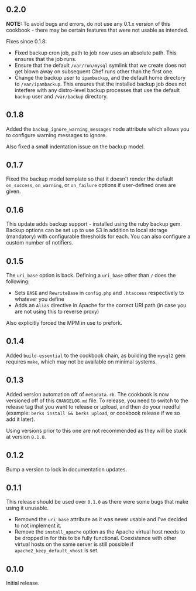 ## 0.2.0

**NOTE:** To avoid bugs and errors, do not use any 0.1.x version of this
cookbook - there may be certain features that were not usable as intended.

Fixes since 0.1.8:

 * Fixed backup cron job, path to job now uses an absolute path. This ensures
   that the job runs.
 * Ensure that the default `/var/run/mysql` symlink that we create does not get
   blown away on subsequent Chef runs other than the first one.
 * Change the backup user to `ipambackup`, and the default home directory to
   `/var/ipambackup`. This ensures that the installed backup job does not
   interfere with any distro-level backup processes that use the default
   `backup` user and `/var/backup` directory.

## 0.1.8

Added the `backup_ignore_warning_messages` node attribute which allows you
to configure warning messages to ignore.

Also fixed a small indentation issue on the backup model.

## 0.1.7

Fixed the backup model template so that it doesn't render the default
`on_success`, `on_warning`, or `on_failure` options if user-defined ones are
given.

## 0.1.6

This update adds backup support - installed using the ruby backup gem.
Backup options can be set up to use S3 in addition to local storage
(mandatory) with configurable thresholds for each. You can also
configure a custom number of notifiers.

## 0.1.5
    
The `uri_base` option is back. Defining a `uri_base` other than `/` does the following:

 * Sets `BASE` and `RewriteBase` in `config.php` and `.htaccess` respectively to
   whatever you define
 * Adds an `Alias` directive in Apache for the correct URI path (in case
   you are not using this to reverse proxy)

Also explicitly forced the MPM in use to prefork.

## 0.1.4

Added `build-essential` to the cookbook chain, as building the `mysql2` gem
requires `make`, which may not be available on minimal systems.

## 0.1.3

Added version automation off of `metadata.rb`. The cookbook is now versioned off
of this `CHANGELOG.md` file. To release, you need to switch to the release tag
that you want to release or upload, and then do your needful (example: `berks
install && berks upload`, or cookbook release if we so add it later).

Using versions prior to this one are not recommended as they will be stuck at
version `0.1.0`.

## 0.1.2

Bump a version to lock in documentation updates.

## 0.1.1

This release should be used over `0.1.0` as there were some bugs that make using
it unusable.

 * Removed the `uri_base` attribute as it was never usable and I've decided to
   not implement it.
 * Remove the `install_apache` option as the Apache virtual host needs to be
   dropped in for this to be fully functional. Coexistence with other virtual
   hosts on the same server is still possible if `apache2_keep_default_vhost` is
   set.

## 0.1.0

Initial release.
